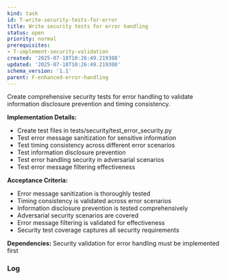 ```yaml
---
kind: task
id: T-write-security-tests-for-error
title: Write security tests for error handling
status: open
priority: normal
prerequisites:
- T-implement-security-validation
created: '2025-07-18T10:26:49.219308'
updated: '2025-07-18T10:26:49.219308'
schema_version: '1.1'
parent: F-enhanced-error-handling
---
```

Create comprehensive security tests for error handling to validate information disclosure prevention and timing consistency.

**Implementation Details:**
- Create test files in tests/security/test_error_security.py
- Test error message sanitization for sensitive information
- Test timing consistency across different error scenarios
- Test information disclosure prevention
- Test error handling security in adversarial scenarios
- Test error message filtering effectiveness

**Acceptance Criteria:**
- Error message sanitization is thoroughly tested
- Timing consistency is validated across error scenarios
- Information disclosure prevention is tested comprehensively
- Adversarial security scenarios are covered
- Error message filtering is validated for effectiveness
- Security test coverage captures all security requirements

**Dependencies:** Security validation for error handling must be implemented first

### Log

